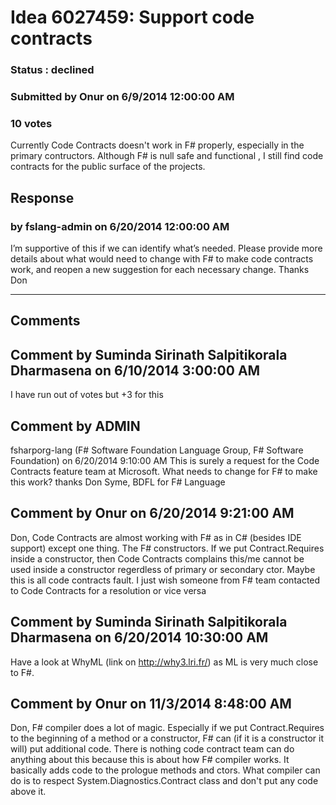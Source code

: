 # Idea 6027459: Support code contracts #

### Status : declined

### Submitted by Onur on 6/9/2014 12:00:00 AM

### 10 votes

Currently Code Contracts doesn't work in F# properly, especially in the primary contructors. Although F# is null safe and functional , I still find code contracts for the public surface of the projects.



## Response 
### by fslang-admin on 6/20/2014 12:00:00 AM

I’m supportive of this if we can identify what’s needed.
Please provide more details about what would need to change with F# to make code contracts work, and reopen a new suggestion for each necessary change.
Thanks
Don

------------------------
## Comments


## Comment by Suminda Sirinath Salpitikorala Dharmasena on 6/10/2014 3:00:00 AM
I have run out of votes but +3 for this


## Comment by ADMIN
fsharporg-lang (F# Software Foundation Language Group, F# Software Foundation) on 6/20/2014 9:10:00 AM
This is surely a request for the Code Contracts feature team at Microsoft. What needs to change for F# to make this work?
thanks
Don Syme, BDFL for F# Language


## Comment by Onur on 6/20/2014 9:21:00 AM
Don,
Code Contracts are almost working with F# as in C# (besides IDE support) except one thing. The F# constructors. If we put Contract.Requires inside a constructor, then Code Contracts complains this/me cannot be used inside a constructor regerdless of primary or secondary ctor. Maybe this is all code contracts fault. I just wish someone from F# team contacted to Code Contracts for a resolution or vice versa


## Comment by Suminda Sirinath Salpitikorala Dharmasena on 6/20/2014 10:30:00 AM
Have a look at WhyML (link on http://why3.lri.fr/) as ML is very much close to F#.


## Comment by Onur on 11/3/2014 8:48:00 AM
Don, F# compiler does a lot of magic. Especially if we put Contract.Requires to the beginning of a method or a constructor, F# can (if it is a constructor it will) put additional code.
There is nothing code contract team can do anything about this because this is about how F# compiler works. It basically adds code to the prologue methods and ctors. What compiler can do is to respect System.Diagnostics.Contract class and don't put any code above it.

